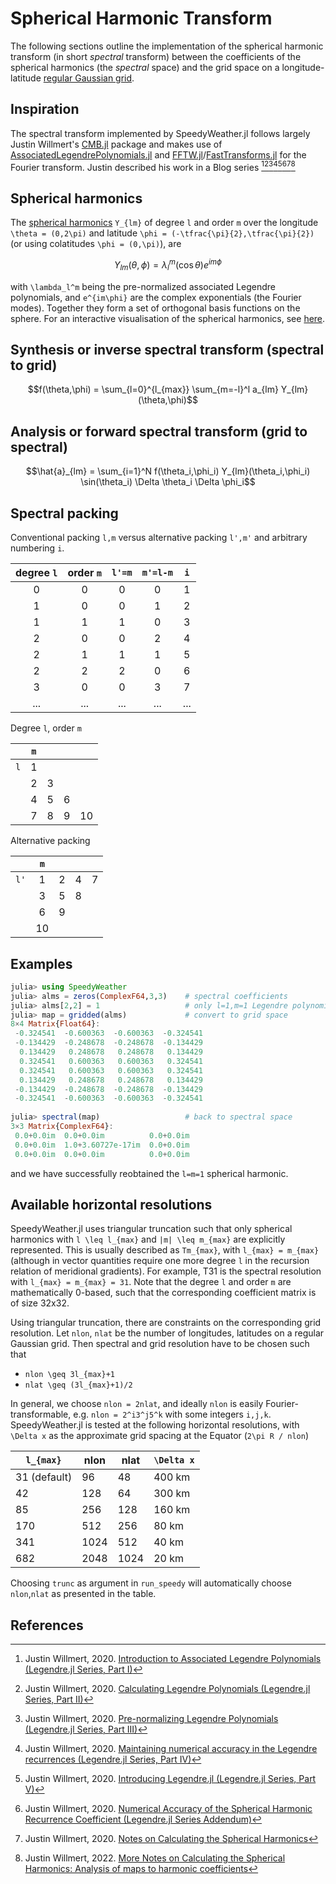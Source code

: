 # Spherical Harmonic Transform

The following sections outline the implementation of the spherical harmonic transform (in short _spectral_ transform)
between the coefficients of the spherical harmonics (the _spectral_ space) and the grid space on a longitude-latitude
[regular Gaussian grid](https://confluence.ecmwf.int/display/FCST/Gaussian+grids).

## Inspiration

The spectral transform implemented by SpeedyWeather.jl follows largely Justin Willmert's
[CMB.jl](https://github.com/jmert/CMB.jl) package and makes use of
[AssociatedLegendrePolynomials.jl](https://github.com/jmert/AssociatedLegendrePolynomials.jl) and
[FFTW.jl](https://github.com/JuliaMath/FFTW.jl)/[FastTransforms.jl](https://github.com/JuliaApproximation/FastTransforms.jl) for the Fourier transform. Justin described his work in a Blog series [^1][^2][^3][^4][^5][^6][^7][^8]

## Spherical harmonics

The [spherical harmonics](https://en.wikipedia.org/wiki/Spherical_harmonics) ``Y_{lm}`` of degree ``l`` and order ``m``
over the longitude ``\theta = (0,2\pi)`` and latitude ``\phi = (-\tfrac{\pi}{2},\tfrac{\pi}{2})`` (or
using colatitudes ``\phi = (0,\pi)``), are

```math
Y_{lm}(\theta,\phi) = \lambda_l^m(\cos\theta) e^{im\phi}
```

with ``\lambda_l^m`` being the pre-normalized associated Legendre polynomials, and ``e^{im\phi}`` are the
complex exponentials (the Fourier modes). Together they form a set of orthogonal basis functions on the sphere.
For an interactive visualisation of the spherical harmonics, see
[here](https://justinwillmert.com/posts/2020/plots-of-the-spherical-harmonics-eigenmodes/).

## Synthesis or inverse spectral transform (spectral to grid)

```math
f(\theta,\phi) = \sum_{l=0}^{l_{max}} \sum_{m=-l}^l a_{lm} Y_{lm}(\theta,\phi)
```

## Analysis or forward spectral transform (grid to spectral)

```math
\hat{a}_{lm} = \sum_{i=1}^N f(\theta_i,\phi_i) Y_{lm}(\theta_i,\phi_i) \sin(\theta_i) \Delta \theta_i \Delta \phi_i
```

## Spectral packing

Conventional packing ``l,m`` versus alternative packing ``l',m'`` and arbitrary numbering ``i``.

| degree ``l`` | order ``m`` |  ``l'=m`` |  ``m'=l-m`` | ``i`` |
| :----------: | :---------: | :-------: | :---------: | :---: |
|0             |0            |0          |0            |1      |
|1             |0            |0          |1            |2      |
|1             |1            |1          |0            |3      |
|2             |0            |0          |2            |4      |
|2             |1            |1          |1            |5      |
|2             |2            |2          |0            |6      |
|3             |0            |0          |3            |7      |
|...           |...          |...        |...          |...    |

Degree ``l``, order ``m``

|     |``m``|     |     |     |
| :-: | :-: | :-: | :-: | :-: | 
|``l``|1    |     |     |     |
|     |2    |3    |     |     |
|     |4    |5    |6    |     |
|     |7    |8    |9    |10   |

Alternative packing

|      |``m`` |     |     |     |
| :--: | :-:  | :-: | :-: | :-: | 
|``l'``|1     |2    |4    |7    |
|      |3     |5    |8    |     |
|      |6     |9    |     |     |
|      |10    |     |     |     |

## Examples

```julia
julia> using SpeedyWeather
julia> alms = zeros(ComplexF64,3,3)    # spectral coefficients
julia> alms[2,2] = 1                   # only l=1,m=1 Legendre polynomial
julia> map = gridded(alms)             # convert to grid space
8×4 Matrix{Float64}:
 -0.324541  -0.600363  -0.600363  -0.324541
 -0.134429  -0.248678  -0.248678  -0.134429
  0.134429   0.248678   0.248678   0.134429
  0.324541   0.600363   0.600363   0.324541
  0.324541   0.600363   0.600363   0.324541
  0.134429   0.248678   0.248678   0.134429
 -0.134429  -0.248678  -0.248678  -0.134429
 -0.324541  -0.600363  -0.600363  -0.324541
 
julia> spectral(map)                   # back to spectral space
3×3 Matrix{ComplexF64}:
 0.0+0.0im  0.0+0.0im          0.0+0.0im
 0.0+0.0im  1.0+3.60727e-17im  0.0+0.0im
 0.0+0.0im  0.0+0.0im          0.0+0.0im
```

and we have successfully reobtained the ``l=m=1`` spherical harmonic.

## Available horizontal resolutions

SpeedyWeather.jl uses triangular truncation such that only spherical harmonics with ``l \leq l_{max}`` and ``|m| \leq m_{max}``
are explicitly represented. This is usually described as ``Tm_{max}``, with ``l_{max} = m_{max}`` (although in vector quantities
require one more degree ``l`` in the recursion relation of meridional gradients). For example, T31 is the spectral resolution
with ``l_{max} = m_{max} = 31``. Note that the degree ``l`` and order ``m`` are mathematically 0-based, such that the
corresponding coefficient matrix is of size 32x32.

Using triangular truncation, there are constraints on the corresponding grid resolution. Let `nlon`, `nlat` be the number of
longitudes, latitudes on a regular Gaussian grid. Then spectral and grid resolution have to be chosen such that

- ``nlon \geq 3l_{max}+1``
- ``nlat \geq (3l_{max}+1)/2``

In general, we choose ``nlon = 2nlat``, and ideally ``nlon`` is easily Fourier-transformable, e.g. ``nlon = 2^i3^j5^k`` with some
integers ``i,j,k``. SpeedyWeather.jl is tested at the following horizontal resolutions, with ``\Delta x`` as the approximate grid
spacing at the Equator (``2\pi R / nlon``)

| ``l_{max}``   | nlon | nlat | ``\Delta x`` |
| ------------- | ---- | ---- | ------------ |
| 31 (default)  | 96   | 48   | 400 km       |
| 42            | 128  | 64   | 300 km       |
| 85            | 256  | 128  | 160 km       |
| 170           | 512  | 256  | 80 km        |
| 341           | 1024 | 512  | 40 km        |
| 682           | 2048 | 1024 | 20 km        |

Choosing `trunc` as argument in `run_speedy` will automatically choose `nlon`,`nlat` as presented in the table.

## References

[^1]: Justin Willmert, 2020. [Introduction to Associated Legendre Polynomials (Legendre.jl Series, Part I)](https://justinwillmert.com/articles/2020/introduction-to-associated-legendre-polynomials/)  
[^2]: Justin Willmert, 2020. [Calculating Legendre Polynomials (Legendre.jl Series, Part II)](https://justinwillmert.com/articles/2020/calculating-legendre-polynomials/)  
[^3]: Justin Willmert, 2020. [Pre-normalizing Legendre Polynomials (Legendre.jl Series, Part III)](https://justinwillmert.com/articles/2020/pre-normalizing-legendre-polynomials/)  
[^4]: Justin Willmert, 2020. [Maintaining numerical accuracy in the Legendre recurrences (Legendre.jl Series, Part IV)](https://justinwillmert.com/articles/2020/maintaining-numerical-accuracy-in-the-legendre-recurrences/)  
[^5]: Justin Willmert, 2020. [Introducing Legendre.jl (Legendre.jl Series, Part V)](https://justinwillmert.com/articles/2020/introducing-legendre.jl/)  
[^6]: Justin Willmert, 2020. [Numerical Accuracy of the Spherical Harmonic Recurrence Coefficient (Legendre.jl Series Addendum)](https://justinwillmert.com/posts/2020/pre-normalizing-legendre-polynomials-addendum/)  
[^7]: Justin Willmert, 2020. [Notes on Calculating the Spherical Harmonics](https://justinwillmert.com/articles/2020/notes-on-calculating-the-spherical-harmonics)  
[^8]: Justin Willmert, 2022. [More Notes on Calculating the Spherical Harmonics: Analysis of maps to harmonic coefficients](https://justinwillmert.com/articles/2022/more-notes-on-calculating-the-spherical-harmonics/)  